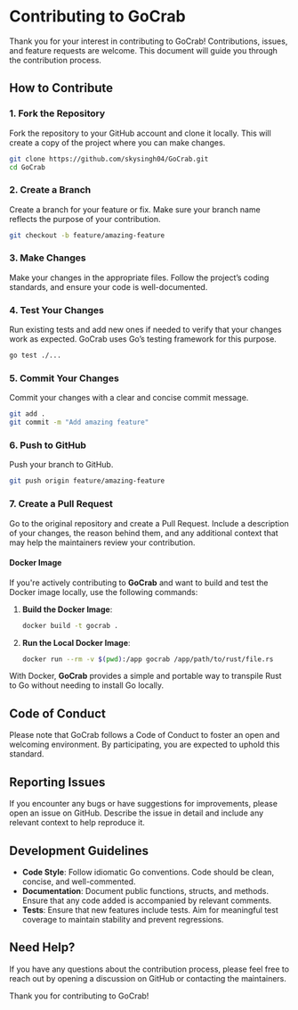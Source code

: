 # Contributing to GoCrab

Thank you for your interest in contributing to GoCrab! Contributions, issues, and feature requests are welcome. This document will guide you through the contribution process.

## How to Contribute

### 1. Fork the Repository

Fork the repository to your GitHub account and clone it locally. This will create a copy of the project where you can make changes.

```sh
git clone https://github.com/skysingh04/GoCrab.git
cd GoCrab
```

### 2. Create a Branch

Create a branch for your feature or fix. Make sure your branch name reflects the purpose of your contribution.

```sh
git checkout -b feature/amazing-feature
```

### 3. Make Changes

Make your changes in the appropriate files. Follow the project’s coding standards, and ensure your code is well-documented.

### 4. Test Your Changes

Run existing tests and add new ones if needed to verify that your changes work as expected. GoCrab uses Go’s testing framework for this purpose.

```sh
go test ./...
```

### 5. Commit Your Changes

Commit your changes with a clear and concise commit message.

```sh
git add .
git commit -m "Add amazing feature"
```

### 6. Push to GitHub

Push your branch to GitHub.

```sh
git push origin feature/amazing-feature
```

### 7. Create a Pull Request

Go to the original repository and create a Pull Request. Include a description of your changes, the reason behind them, and any additional context that may help the maintainers review your contribution.

#### Docker Image
If you're actively contributing to **GoCrab** and want to build and test the Docker image locally, use the following commands:

1. **Build the Docker Image**:
   ```sh
   docker build -t gocrab .
   ```

2. **Run the Local Docker Image**:
   ```sh
   docker run --rm -v $(pwd):/app gocrab /app/path/to/rust/file.rs
   ```

With Docker, **GoCrab** provides a simple and portable way to transpile Rust to Go without needing to install Go locally.


## Code of Conduct

Please note that GoCrab follows a Code of Conduct to foster an open and welcoming environment. By participating, you are expected to uphold this standard.

## Reporting Issues

If you encounter any bugs or have suggestions for improvements, please open an issue on GitHub. Describe the issue in detail and include any relevant context to help reproduce it.

## Development Guidelines

- **Code Style**: Follow idiomatic Go conventions. Code should be clean, concise, and well-commented.
- **Documentation**: Document public functions, structs, and methods. Ensure that any code added is accompanied by relevant comments.
- **Tests**: Ensure that new features include tests. Aim for meaningful test coverage to maintain stability and prevent regressions.

## Need Help?

If you have any questions about the contribution process, please feel free to reach out by opening a discussion on GitHub or contacting the maintainers.

Thank you for contributing to GoCrab!
